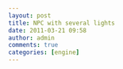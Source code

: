 ```yaml
---
layout: post
title: NPC with several lights
date: 2011-03-21 09:58
author: admin
comments: true
categories: [engine]
---
```

<a href="/blog/images/uploads/2011/03/soldier_face.jpg"><img class="image featured" title="soldier_face" src="/blog/images/uploads/2011/03/soldier_face.jpg" alt=""/></a>
